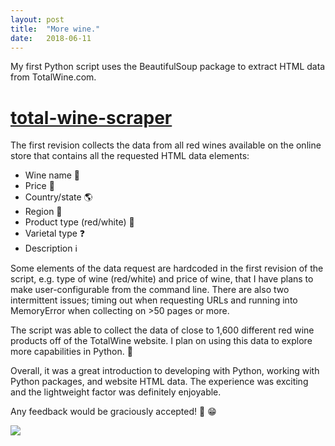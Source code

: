 ```yaml
---
layout: post
title:  "More wine."
date:   2018-06-11
---
```

My first Python script uses the BeautifulSoup package to extract HTML data from TotalWine.com.

# [total-wine-scraper](https://github.com/tonezz/total-wine-scraper)

The first revision collects the data from all red wines available on the online store that contains all the requested HTML data elements:


* Wine name                 :wine_glass:
* Price                     :money_with_wings:
* Country/state             :earth_americas:
* Region                    :european_castle:
* Product type (red/white)  :white_flower:
* Varietal type             :question:
* Description               :information_source:


Some elements of the data request are hardcoded in the first revision of the script, e.g. type of wine (red/white) and price of wine, that I have plans to make user-configurable from the command line. There are also two intermittent issues; timing out when requesting URLs and running into MemoryError when collecting on >50 pages or more.


The script was able to collect the data of close to 1,600 different red wine products off of the TotalWine website. I plan on using this data to explore more capabilities in Python. :snake:


Overall, it was a great introduction to developing with Python, working with Python packages, and website HTML data. The experience was exciting and the lightweight factor was definitely enjoyable.


Any feedback would be graciously accepted! :rainbow: :grin:

![](../../../images/wineshot.jpg)
